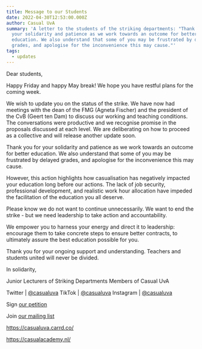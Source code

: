 ```yaml
---
title: Message to our Students
date: 2022-04-30T12:53:00.000Z
author: Casual UvA
summary: 'A letter to the students of the striking departments: "Thank you for
  your solidarity and patience as we work towards an outcome for better
  education. We also understand that some of you may be frustrated by delayed
  grades, and apologise for the inconvenience this may cause."'
tags:
  - updates
---
```


Dear students,

Happy Friday and happy May break! We hope you have restful plans for the coming week. 

We wish to update you on the status of the strike. We have now had meetings with the dean of the FMG (Agneta Fischer) and the president of the CvB (Geert ten Dam) to discuss our working and teaching conditions. The conversations were productive and we recognise promise in the proposals discussed at each level. We are deliberating on how to proceed as a collective and will release another update soon. 

Thank you for your solidarity and patience as we work towards an outcome for better education. We also understand that some of you may be frustrated by delayed grades, and apologise for the inconvenience this may cause.  

However, this action highlights how casualisation has negatively impacted your education long before our actions. The lack of job security, professional development, and realistic work hour allocation have impeded the facilitation of the education you all deserve. 

Please know we do not want to continue unnecessarily. We want to end the strike - but we need leadership to take action and accountability. 

We empower you to harness your energy and direct it to leadership: encourage them to take concrete steps to ensure better contracts, to ultimately assure the best education possible for you. 

Thank you for your ongoing support and understanding. Teachers and students united will never be divided. 

In solidarity,

Junior Lecturers of Striking Departments 
Members of Casual UvA 
 
Twitter | [@casualuva](https://twitter.com/casualuva)
TikTok | [@casualuva](https://www.tiktok.com/@casualuva)
Instagram | [@casualuva](https://www.instagram.com/casualuva/)
 
Sign [our petition](https://nocasualisationuva.petities.nl/?)
 
Join [our mailing list](https://lists.riseup.net/www/subscribe/casualuva)
 
https://casualuva.carrd.co/
 
https://casualacademy.nl/
